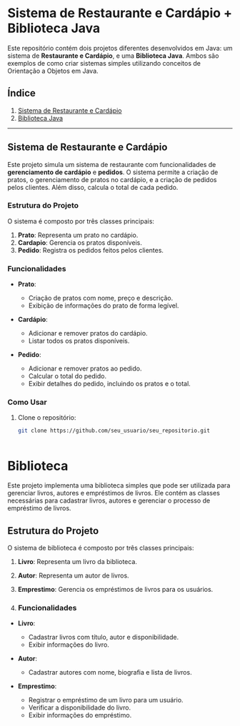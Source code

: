 # Sistema de Restaurante e Cardápio + Biblioteca Java

Este repositório contém dois projetos diferentes desenvolvidos em Java: um sistema de **Restaurante e Cardápio**, e uma **Biblioteca Java**. Ambos são exemplos de como criar sistemas simples utilizando conceitos de Orientação a Objetos em Java.

## Índice

1. [Sistema de Restaurante e Cardápio](#sistema-de-restaurante-e-cardápio)
2. [Biblioteca Java](#biblioteca-java)

---

## Sistema de Restaurante e Cardápio

Este projeto simula um sistema de restaurante com funcionalidades de **gerenciamento de cardápio** e **pedidos**. O sistema permite a criação de pratos, o gerenciamento de pratos no cardápio, e a criação de pedidos pelos clientes. Além disso, calcula o total de cada pedido.

### Estrutura do Projeto

O sistema é composto por três classes principais:

1. **Prato**: Representa um prato no cardápio.
2. **Cardapio**: Gerencia os pratos disponíveis.
3. **Pedido**: Registra os pedidos feitos pelos clientes.

### Funcionalidades

- **Prato**:
  - Criação de pratos com nome, preço e descrição.
  - Exibição de informações do prato de forma legível.

- **Cardápio**:
  - Adicionar e remover pratos do cardápio.
  - Listar todos os pratos disponíveis.

- **Pedido**:
  - Adicionar e remover pratos ao pedido.
  - Calcular o total do pedido.
  - Exibir detalhes do pedido, incluindo os pratos e o total.

### Como Usar

1. Clone o repositório:

   ```bash
   git clone https://github.com/seu_usuario/seu_repositorio.git



# Biblioteca

Este projeto implementa uma biblioteca simples que pode ser utilizada para gerenciar livros, autores e empréstimos de livros. Ele contém as classes necessárias para cadastrar livros, autores e gerenciar o processo de empréstimo de livros.

## Estrutura do Projeto

O sistema de biblioteca é composto por três classes principais:

1. **Livro**: Representa um livro da biblioteca.
2. **Autor**: Representa um autor de livros.
3. **Emprestimo**: Gerencia os empréstimos de livros para os usuários.

4. ### Funcionalidades

- **Livro**:
  - Cadastrar livros com título, autor e disponibilidade.
  - Exibir informações do livro.

- **Autor**:
  - Cadastrar autores com nome, biografia e lista de livros.

- **Emprestimo**:
  - Registrar o empréstimo de um livro para um usuário.
  - Verificar a disponibilidade do livro.
  - Exibir informações do empréstimo.
 
